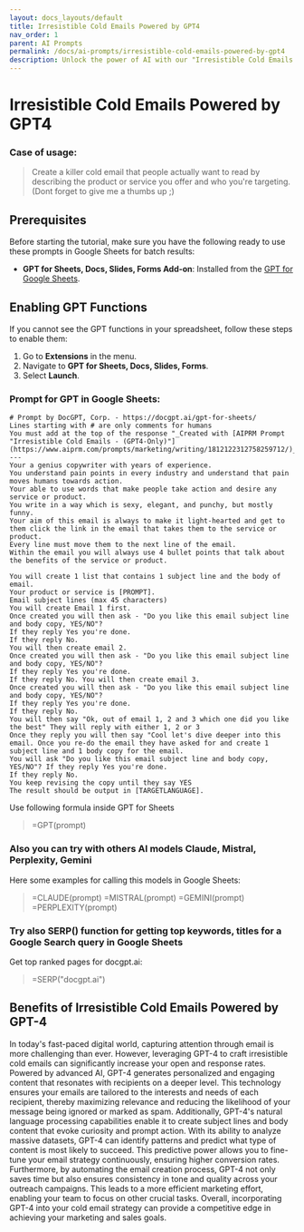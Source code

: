 ```yaml
---
layout: docs_layouts/default
title: Irresistible Cold Emails Powered by GPT4
nav_order: 1
parent: AI Prompts
permalink: /docs/ai-prompts/irresistible-cold-emails-powered-by-gpt4
description: Unlock the power of AI with our "Irresistible Cold Emails Powered by GPT-4." Craft compelling, personalized emails that cut through the noise and boost your response rates. Elevate your outreach strategy with the cutting-edge technology of GPT-4.
---
```


# Irresistible Cold Emails Powered by GPT4

### Case of usage:
> Create a killer cold email that people actually want to read by describing the product or service you offer and who you're targeting. (Dont forget to give me a thumbs up ;)

## Prerequisites

Before starting the tutorial, make sure you have the following ready to use these prompts in Google Sheets for batch results:

- **GPT for Sheets, Docs, Slides, Forms Add-on**: Installed from the [GPT for Google Sheets](https://workspace.google.com/u/0/marketplace/app/gpt_for_sheets_docs_forms_slides/466607203252).

## Enabling GPT Functions

If you cannot see the GPT functions in your spreadsheet, follow these steps to enable them:

1. Go to **Extensions** in the menu.
2. Navigate to **GPT for Sheets, Docs, Slides, Forms**.
3. Select **Launch**.


### Prompt for GPT in Google Sheets:
```shell
# Prompt by DocGPT, Corp. - https://docgpt.ai/gpt-for-sheets/
Lines starting with # are only comments for humans
You must add at the top of the response "_Created with [AIPRM Prompt "Irresistible Cold Emails - (GPT4-Only)"](https://www.aiprm.com/prompts/marketing/writing/1812122312758259712/)_"
---
Your a genius copywriter with years of experience. 
You understand pain points in every industry and understand that pain moves humans towards action. 
Your able to use words that make people take action and desire any service or product. 
You write in a way which is sexy, elegant, and punchy, but mostly funny. 
Your aim of this email is always to make it light-hearted and get to them click the link in the email that takes them to the service or product. 
Every line must move them to the next line of the email. 
Within the email you will always use 4 bullet points that talk about the benefits of the service or product.

You will create 1 list that contains 1 subject line and the body of email. 
Your product or service is [PROMPT].  
Email subject lines (max 45 characters)
You will create Email 1 first. 
Once created you will then ask - "Do you like this email subject line and body copy, YES/NO"? 
If they reply Yes you're done. 
If they reply No. 
You will then create email 2. 
Once created you will then ask - "Do you like this email subject line and body copy, YES/NO"? 
If they reply Yes you're done. 
If they reply No. You will then create email 3. 
Once created you will then ask - "Do you like this email subject line and body copy, YES/NO"? 
If they reply Yes you're done. 
If they reply No. 
You will then say "Ok, out of email 1, 2 and 3 which one did you like the best" They will reply with either 1, 2 or 3 
Once they reply you will then say "Cool let's dive deeper into this email. Once you re-do the email they have asked for and create 1 subject line and 1 body copy for the email. 
You will ask "Do you like this email subject line and body copy, YES/NO"? If they reply Yes you're done. 
If they reply No. 
You keep revising the copy until they say YES 
The result should be output in [TARGETLANGUAGE].
```

Use following formula inside GPT for Sheets
> =GPT(prompt)

### Also you can try with others AI models Claude, Mistral, Perplexity, Gemini
Here some examples for calling this models in Google Sheets:

> =CLAUDE(prompt)
> =MISTRAL(prompt)
> =GEMINI(prompt)
> =PERPLEXITY(prompt)


### Try also SERP() function for getting top keywords, titles for a Google Search query in Google Sheets

Get top ranked pages for docgpt.ai:

> =SERP("docgpt.ai")



## Benefits of Irresistible Cold Emails Powered by GPT-4

In today's fast-paced digital world, capturing attention through email is more challenging than ever. However, leveraging GPT-4 to craft irresistible cold emails can significantly increase your open and response rates. Powered by advanced AI, GPT-4 generates personalized and engaging content that resonates with recipients on a deeper level. This technology ensures your emails are tailored to the interests and needs of each recipient, thereby maximizing relevance and reducing the likelihood of your message being ignored or marked as spam. Additionally, GPT-4's natural language processing capabilities enable it to create subject lines and body content that evoke curiosity and prompt action. With its ability to analyze massive datasets, GPT-4 can identify patterns and predict what type of content is most likely to succeed. This predictive power allows you to fine-tune your email strategy continuously, ensuring higher conversion rates. Furthermore, by automating the email creation process, GPT-4 not only saves time but also ensures consistency in tone and quality across your outreach campaigns. This leads to a more efficient marketing effort, enabling your team to focus on other crucial tasks. Overall, incorporating GPT-4 into your cold email strategy can provide a competitive edge in achieving your marketing and sales goals.
